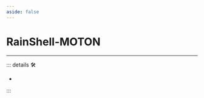 ```yaml
---
aside: false
---
```

# RainShell-MOTON

---

<!-- =================================================== -->
<!-- =================================================== -->
<!-- =================================================== -->
<!-- =================================================== -->
<!-- =================================================== -->
::: details 🛠

-

:::
